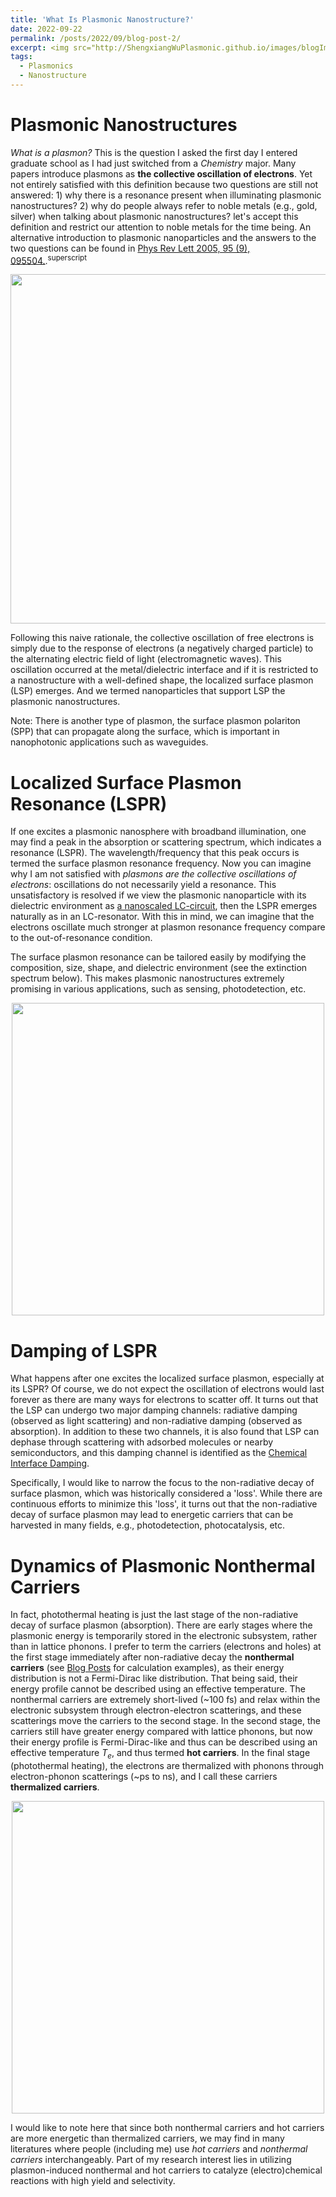 ```yaml
---
title: 'What Is Plasmonic Nanostructure?'
date: 2022-09-22
permalink: /posts/2022/09/blog-post-2/
excerpt: <img src="http://ShengxiangWuPlasmonic.github.io/images/blogImages/Blog2_Figure1.jpg" width="559">
tags:
  - Plasmonics
  - Nanostructure
---
```

Plasmonic Nanostructures
======
*What is a plasmon?* This is the question I asked the first day I entered graduate school as I had just switched from a *Chemistry* major. Many papers introduce plasmons as **the collective oscillation of electrons**. Yet not entirely satisfied with this definition because two questions are still not answered: 1) why there is a resonance present when illuminating plasmonic nanostructures? 2) why do people always refer to noble metals (e.g., gold, silver) when talking about plasmonic nanostructures? let's accept this definition and restrict our attention to noble metals for the time being. An alternative introduction to plasmonic nanoparticles and the answers to the two questions can be found in [Phys Rev Lett 2005, 95 (9), 095504.](https://journals.aps.org/prl/abstract/10.1103/PhysRevLett.95.095504).<sup>superscript</sup>

<p align="center">
<img src="http://ShengxiangWuPlasmonic.github.io/images/blogImages/Blog2_Figure1.jpg" width="559">
</p>  

Following this naive rationale, the collective oscillation of free electrons is simply due to the response of electrons (a negatively charged particle) to the alternating electric field of light (electromagnetic waves). This oscillation occurred at the metal/dielectric interface and if it is restricted to a nanostructure with a well-defined shape, the localized surface plasmon (LSP) emerges. And we termed nanoparticles that support LSP the plasmonic nanostructures. 

Note: There is another type of plasmon, the surface plasmon polariton (SPP) that can propagate along the surface, which is important in nanophotonic applications such as waveguides. 

Localized Surface Plasmon Resonance (LSPR)
=====
If one excites a plasmonic nanosphere with broadband illumination, one may find a peak in the absorption or scattering spectrum, which indicates a resonance (LSPR). The wavelength/frequency that this peak occurs is termed the surface plasmon resonance frequency. Now you can imagine why I am not satisfied with *plasmons are the collective oscillations of electrons*: oscillations do not necessarily yield a resonance. This unsatisfactory is resolved if we view the plasmonic nanoparticle with its dielectric environment as [a nanoscaled LC-circuit](https://journals.aps.org/prl/abstract/10.1103/PhysRevLett.95.095504), then the LSPR emerges naturally as in an LC-resonator. With this in mind, we can imagine that the electrons oscillate much stronger at plasmon resonance frequency compare to the out-of-resonance condition.

The surface plasmon resonance can be tailored easily by modifying the composition, size, shape, and dielectric environment (see the extinction spectrum below). This makes plasmonic nanostructures extremely promising in various applications, such as sensing, photodetection, etc.

<p align="center">
<img src="http://ShengxiangWuPlasmonic.github.io/images/Figure_2.jpg" width="500">
</p>  

Damping of LSPR
=====
What happens after one excites the localized surface plasmon, especially at its LSPR? Of course, we do not expect the oscillation of electrons would last forever as there are many ways for electrons to scatter off. It turns out that the LSP can undergo two major damping channels: radiative damping (observed as light scattering) and non-radiative damping (observed as absorption). In addition to these two channels, it is also found that LSP can dephase through scattering with adsorbed molecules or nearby semiconductors, and this damping channel is identified as the [Chemical Interface Damping](https://pubs.acs.org/doi/10.1021/acs.accounts.0c00872).

Specifically, I would like to narrow the focus to the non-radiative decay of surface plasmon, which was historically considered a 'loss'. While there are continuous efforts to minimize this 'loss', it turns out that the non-radiative decay of surface plasmon may lead to energetic carriers that can be harvested in many fields, e.g., photodetection, photocatalysis, etc.

Dynamics of Plasmonic Nonthermal Carriers
=====
In fact, photothermal heating is just the last stage of the non-radiative decay of surface plasmon (absorption). There are early stages where the plasmonic energy is temporarily stored in the electronic subsystem, rather than in lattice phonons. I prefer to term the carriers (electrons and holes) at the first stage immediately after non-radiative decay the **nonthermal carriers** (see [Blog Posts](https://shengxiangwuplasmonic.github.io/year-archive/) for calculation examples), as their energy distribution is not a Fermi-Dirac like distribution. That being said, their energy profile cannot be described using an effective temperature. The nonthermal carriers are extremely short-lived (~100 fs) and relax within the electronic subsystem through electron-electron scatterings, and these scatterings move the carriers to the second stage. In the second stage, the carriers still have greater energy compared with lattice phonons, but now their energy profile is Fermi-Dirac-like and thus can be described using an effective temperature $T_e$, and thus termed **hot carriers**. In the final stage (photothermal heating), the electrons are thermalized with phonons through electron-phonon scatterings (~ps to ns), and I call these carriers **thermalized carriers**. 

<p align="center">
<img src="http://ShengxiangWuPlasmonic.github.io/images/Figure_3.jpg" width="500">
</p>  

I would like to note here that since both nonthermal carriers and hot carriers are more energetic than thermalized carriers, we may find in many literatures where people (including me) use *hot carriers* and *nonthermal carriers* interchangeably. Part of my research interest lies in utilizing plasmon-induced nonthermal and hot carriers to catalyze (electro)chemical reactions with high yield and selectivity.
